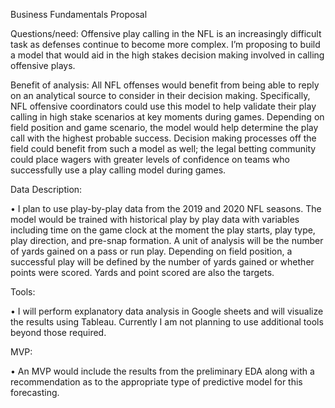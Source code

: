 Business Fundamentals Proposal

Questions/need:
Offensive play calling in the NFL is an increasingly difficult task as defenses continue to become more complex. I’m proposing to build a model that would aid in the high stakes decision making involved in calling offensive plays. 

Benefit of analysis: 
All NFL offenses would benefit from being able to reply on an analytical source to consider in their decision making. Specifically, NFL offensive coordinators could use this model to help validate their play calling in high stake scenarios at key moments during games. Depending on field position and game scenario, the model would help determine the play call with the highest probable success. Decision making processes off the field could benefit from such a model as well; the legal betting community could place wagers with greater levels of confidence on teams who successfully use a play calling model during games. 

Data Description:

•	I plan to use play-by-play data from the 2019 and 2020 NFL seasons. The model would be trained with historical play by play data with variables including time on the game clock at the moment the play starts, play type, play direction, and pre-snap formation. A unit of analysis will be the number of yards gained on a pass or run play. Depending on field position, a successful play will be defined by the number of yards gained or whether points were scored. Yards and point scored are also the targets. 

Tools:

•	I will perform explanatory data analysis in Google sheets and will visualize the results using Tableau. Currently I am not planning to use additional tools beyond those required. 

MVP:

•	An MVP would include the results from the preliminary EDA along with a recommendation as to the appropriate type of predictive model for this forecasting.  
